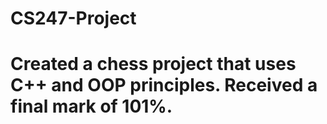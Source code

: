 # CS247-Project

# Created a chess project that uses C++ and OOP principles. Received a final mark of 101%.
